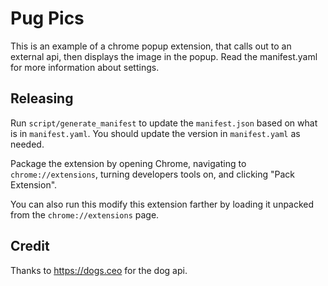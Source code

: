 # Pug Pics
This is an example of a chrome popup extension, that calls out to an external api, then displays the image in the popup. Read the manifest.yaml for more information about settings.

## Releasing
Run `script/generate_manifest` to update the `manifest.json` based on what is in `manifest.yaml`. You should update the version in `manifest.yaml` as needed.

Package the extension by opening Chrome, navigating to `chrome://extensions`, turning developers tools on, and clicking "Pack Extension".

You can also run this modify this extension farther by loading it unpacked from the `chrome://extensions` page.

## Credit
Thanks to https://dogs.ceo for the dog api.